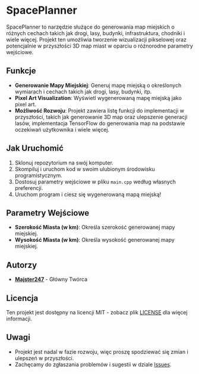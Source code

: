 # SpacePlanner


SpacePlanner to narzędzie służące do generowania map miejskich o różnych cechach takich jak drogi, lasy, budynki, infrastruktura, chodniki i wiele więcej. Projekt ten umożliwia tworzenie wizualizacji pikselowej oraz potencjalnie w przyszłości 3D map miast w oparciu o różnorodne parametry wejściowe.

## Funkcje

- **Generowanie Mapy Miejskiej**: Generuj mapę miejską o określonych wymiarach i cechach takich jak drogi, lasy, budynki, itp.
- **Pixel Art Visualization**: Wyświetl wygenerowaną mapę miejską jako pixel art.
- **Możliwość Rozwoju**: Projekt zawiera listę funkcji do implementacji w przyszłości, takich jak generowanie 3D map oraz ulepszenie generacji lasów, implementacja TensorFlow do generowania map na podstawie oczekiwań użytkownika i wiele więcej.

## Jak Uruchomić

1. Sklonuj repozytorium na swój komputer.
2. Skompiluj i uruchom kod w swoim ulubionym środowisku programistycznym.
3. Dostosuj parametry wejściowe w pliku `main.cpp` według własnych preferencji.
4. Uruchom program i ciesz się wygenerowaną mapą miejską!

## Parametry Wejściowe

- **Szerokość Miasta (w km)**: Określa szerokość generowanej mapy miejskiej.
- **Wysokość Miasta (w km)**: Określa wysokość generowanej mapy miejskiej.

## Autorzy

- **[Majster247](www.github.com/majster247)** - Główny Twórca

## Licencja

Ten projekt jest dostępny na licencji MIT - zobacz plik [LICENSE](LICENSE) dla więcej informacji.

## Uwagi

- Projekt jest nadal w fazie rozwoju, więc proszę spodziewać się zmian i ulepszeń w przyszłości.
- Zachęcamy do zgłaszania problemów i sugestii w dziale [Issues](https://github.com/majster247/SpacePlanner/issues).
